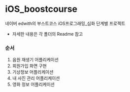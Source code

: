 # iOS_boostcourse
 네이버 edwith의 부스트코스 iOS프로그래밍_심화 
단계별 프로젝트
- 자세한 내용은 각 폴더의 Readme 참고 

### 순서
1. 음원 재생기 어플리케이션
2. 회원가입 화면 구현
3. 기상정보 어플리케이션
4. 내 사진 관리 어플리케이션
5. 영화 정보 어플리케이션
